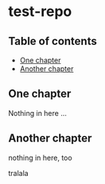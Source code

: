# test-repo

## Table of contents
* [One chapter](#one-chapter)
* [Another chapter](#another-chapter)

## One chapter
Nothing in here ...

## Another chapter
nothing in here, too

tralala
